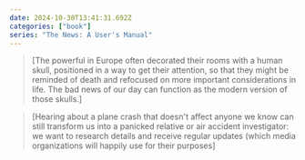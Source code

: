 ```yaml
---
date: 2024-10-30T13:41:31.692Z
categories: ["book"]
series: "The News: A User's Manual"
---
```

> [The powerful in Europe often decorated their rooms with a human skull, positioned in a way to get their attention, so that they might be reminded of death and refocused on more important considerations in life. The bad news of our day can function as the modern version of those skulls.]

> [Hearing about a plane crash that doesn't affect anyone we know can still transform us into a panicked relative or air accident investigator: we want to research details and receive regular updates (which media organizations will happily use for their purposes]
